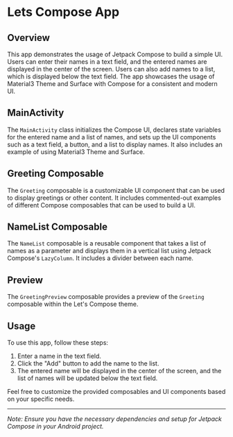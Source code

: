 # Lets Compose App

## Overview
This app demonstrates the usage of Jetpack Compose to build a simple UI. Users can enter their names in a text field, and the entered names are displayed in the center of the screen. Users can also add names to a list, which is displayed below the text field. The app showcases the usage of Material3 Theme and Surface with Compose for a consistent and modern UI.

## MainActivity
The `MainActivity` class initializes the Compose UI, declares state variables for the entered name and a list of names, and sets up the UI components such as a text field, a button, and a list to display names. It also includes an example of using Material3 Theme and Surface.

## Greeting Composable
The `Greeting` composable is a customizable UI component that can be used to display greetings or other content. It includes commented-out examples of different Compose composables that can be used to build a UI.

## NameList Composable
The `NameList` composable is a reusable component that takes a list of names as a parameter and displays them in a vertical list using Jetpack Compose's `LazyColumn`. It includes a divider between each name.

## Preview
The `GreetingPreview` composable provides a preview of the `Greeting` composable within the Let's Compose theme.

## Usage
To use this app, follow these steps:
1. Enter a name in the text field.
2. Click the "Add" button to add the name to the list.
3. The entered name will be displayed in the center of the screen, and the list of names will be updated below the text field.

Feel free to customize the provided composables and UI components based on your specific needs.

---

*Note: Ensure you have the necessary dependencies and setup for Jetpack Compose in your Android project.*
